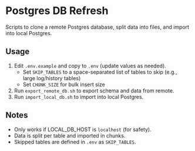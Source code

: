 # Postgres DB Refresh

Scripts to clone a remote Postgres database, split data into files, and import into local Postgres.

## Usage

1. Edit `.env.example` and copy to `.env` (update values as needed).
   - Set `SKIP_TABLES` to a space-separated list of tables to skip (e.g., large log/history tables)
   - Set `CHUNK_SIZE` for bulk insert size
2. Run `export_remote_db.sh` to export schema and data from remote.
3. Run `import_local_db.sh` to import into local Postgres.

## Notes
- Only works if LOCAL_DB_HOST is `localhost` (for safety).
- Data is split per table and imported in chunks.
- Skipped tables are defined in `.env` as `SKIP_TABLES`.

